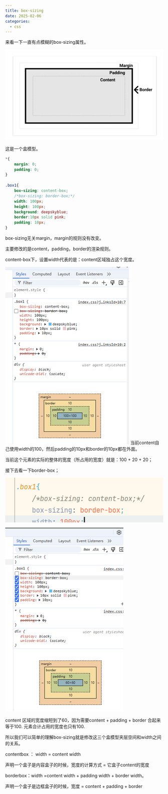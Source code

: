 ```yaml
---
title: box-sizing
date: 2025-02-06
categories:
  - css
---
```

来看一下一直有点模糊的box-sizing属性。

![|700x399](https://raw.githubusercontent.com/InsHomePgup/pic_go_img/main/blog/20250206133829365.png)

这是一个盒模型。
```css 
*{  
    margin: 0;  
    padding: 0;  
}  
  
.box1{  
    box-sizing: content-box;  
    /*box-sizing: border-box;*/  
    width: 100px;  
    height: 100px;  
    background: deepskyblue;  
    border:10px solid pink;  
    padding: 10px;  
}
```

box-sizing无关margin，margin的规则没有改变。

主要修改的是content，padding，border的渲染规则。

content-box下，设置width代表的是：content区域独占这个宽度。

![](https://raw.githubusercontent.com/InsHomePgup/pic_go_img/main/blog/20250206134844069.png)
当前content自己使用width的100，然后padding的10px和border的10px都在外面。

当前这个元素的实际的整体的宽度（所占用的宽度）就是：100 + 20 + 20；

接下去看一下border-box；


![](https://raw.githubusercontent.com/InsHomePgup/pic_go_img/main/blog/20250206135055914.png)

![](https://raw.githubusercontent.com/InsHomePgup/pic_go_img/main/blog/20250206135138398.png)

content 区域的宽度缩短到了60，因为需要content + padding + border 合起来等于100.
元素合计占用的宽度也只有100.

所以我们可以简单的理解box-sizing就是修改这三个盒模型夹层空间和width之间的关系。

contentbox ： width = content width

声明一个盒子是内容盒子的时候，宽度的计算方式 = 它盒子content的宽度

borderbox：width =content width + padding width + border width。

声明一个盒子是边框盒子的时候，宽度 = content + padding + border

